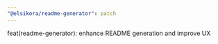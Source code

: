 ```yaml
---
"@elsikora/readme-generator": patch
---
```


feat(readme-generator): enhance README generation and improve UX
